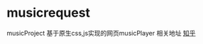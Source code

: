 # musicrequest
musicProject
基于原生css,js实现的网页musicPlayer
相关地址
[知乎](https://zhuanlan.zhihu.com/p/174823460)

